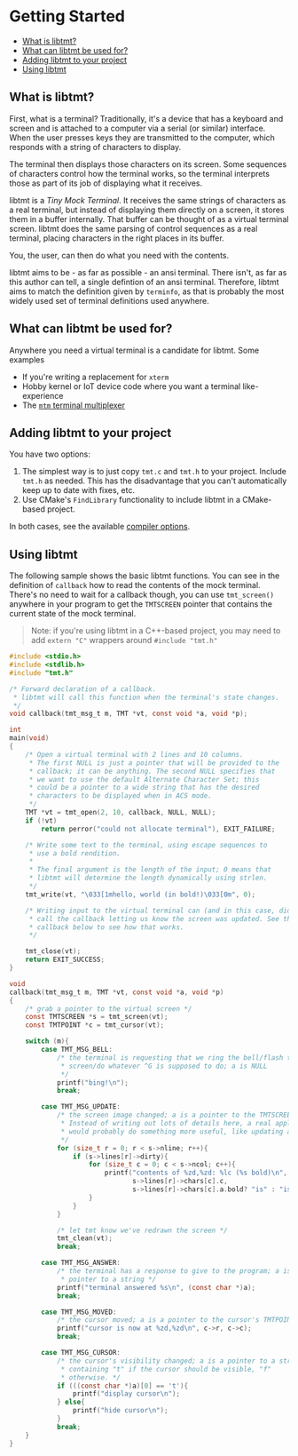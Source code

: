 # Getting Started

- [What is libtmt?](#what-is-libtmt)
- [What can libtmt be used for?](#what-can-libtmt-be-used-for)
- [Adding libtmt to your project](#adding-libtmt-to-your-project)
- [Using libtmt](#using-libtmt)

## What is libtmt?

First, what is a terminal? Traditionally, it's a device that has a keyboard and
screen and is attached to a computer via a serial (or similar) interface. When
the user presses keys they are transmitted to the computer, which responds with
a string of characters to display.

The terminal then displays those characters on its screen. Some sequences of
characters control how the terminal works, so the terminal interprets those as
part of its job of displaying what it receives.

libtmt is a *Tiny Mock Terminal*. It receives the same strings of characters as
a real terminal, but instead of displaying them directly on a screen, it stores
them in a buffer internally. That buffer can be thought of as a virtual
terminal screen. libtmt does the same parsing of control sequences as a real
terminal, placing characters in the right places in its buffer.

You, the user, can then do what you need with the contents.

libtmt aims to be - as far as possible - an ansi terminal. There isn't, as far
as this author can tell, a single defintion of an ansi terminal. Therefore,
libtmt aims to match the definition given by `terminfo`, as that is probably
the most widely used set of terminal definitions used anywhere.

## What can libtmt be used for?

Anywhere you need a virtual terminal is a candidate for libtmt. Some examples

- If you're writing a replacement for `xterm`
- Hobby kernel or IoT device code where you want a terminal like-experience
- The [`mtm` terminal multiplexer](https://github.com/deadpixi/mtm)

## Adding libtmt to your project

You have two options:

1.  The simplest way is to just copy `tmt.c` and `tmt.h` to your project.
    Include `tmt.h` as needed. This has the disadvantage that you can't
    automatically keep up to date with fixes, etc.
2.  Use CMake's `FindLibrary` functionality to include libtmt in a CMake-based
    project.

In both cases, see the available [compiler options](CompilerOptions.md).

## Using libtmt

The following sample shows the basic libtmt functions. You can see in the
definition of `callback` how to read the contents of the mock terminal. There's
no need to wait for a callback though, you can use `tmt_screen()` anywhere in
your program to get the `TMTSCREEN` pointer that contains the current state of
the mock terminal.

> Note: if you're using libtmt in a C++-based project, you may need to add
> `extern "C"` wrappers around `#include "tmt.h"`

```c
#include <stdio.h>
#include <stdlib.h>
#include "tmt.h"

/* Forward declaration of a callback.
 * libtmt will call this function when the terminal's state changes.
 */
void callback(tmt_msg_t m, TMT *vt, const void *a, void *p);

int
main(void)
{
    /* Open a virtual terminal with 2 lines and 10 columns.
     * The first NULL is just a pointer that will be provided to the
     * callback; it can be anything. The second NULL specifies that
     * we want to use the default Alternate Character Set; this
     * could be a pointer to a wide string that has the desired
     * characters to be displayed when in ACS mode.
     */
    TMT *vt = tmt_open(2, 10, callback, NULL, NULL);
    if (!vt)
        return perror("could not allocate terminal"), EXIT_FAILURE;

    /* Write some text to the terminal, using escape sequences to
     * use a bold rendition.
     *
     * The final argument is the length of the input; 0 means that
     * libtmt will determine the length dynamically using strlen.
     */
    tmt_write(vt, "\033[1mhello, world (in bold!)\033[0m", 0);

    /* Writing input to the virtual terminal can (and in this case, did)
     * call the callback letting us know the screen was updated. See the
     * callback below to see how that works.
     */

    tmt_close(vt);
    return EXIT_SUCCESS;
}

void
callback(tmt_msg_t m, TMT *vt, const void *a, void *p)
{
    /* grab a pointer to the virtual screen */
    const TMTSCREEN *s = tmt_screen(vt);
    const TMTPOINT *c = tmt_cursor(vt);

    switch (m){
        case TMT_MSG_BELL:
            /* the terminal is requesting that we ring the bell/flash the
             * screen/do whatever ^G is supposed to do; a is NULL
             */
            printf("bing!\n");
            break;

        case TMT_MSG_UPDATE:
            /* the screen image changed; a is a pointer to the TMTSCREEN.
             * Instead of writing out lots of details here, a real application
             * would probably do something more useful, like updating a display
             */
            for (size_t r = 0; r < s->nline; r++){
                if (s->lines[r]->dirty){
                    for (size_t c = 0; c < s->ncol; c++){
                        printf("contents of %zd,%zd: %lc (%s bold)\n", r, c,
                               s->lines[r]->chars[c].c,
                               s->lines[r]->chars[c].a.bold? "is" : "is not");
                    }
                }
            }

            /* let tmt know we've redrawn the screen */
            tmt_clean(vt);
            break;

        case TMT_MSG_ANSWER:
            /* the terminal has a response to give to the program; a is a
             * pointer to a string */
            printf("terminal answered %s\n", (const char *)a);
            break;

        case TMT_MSG_MOVED:
            /* the cursor moved; a is a pointer to the cursor's TMTPOINT */
            printf("cursor is now at %zd,%zd\n", c->r, c->c);
            break;

        case TMT_MSG_CURSOR:
            /* the cursor's visibility changed; a is a pointer to a string
             * containing "t" if the cursor should be visible, "f"
             * otherwise. */
            if (((const char *)a)[0] == 't'){
                printf("display cursor\n");
            } else{
                printf("hide cursor\n");
            }
            break;
    }
}
```